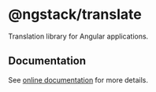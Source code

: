 # @ngstack/translate

Translation library for Angular applications.

## Documentation

See [online documentation](https://ngstack-translate.netlify.com) for more details.
